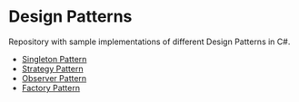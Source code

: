 # Design Patterns
Repository with sample implementations of different Design Patterns in C#.
- [Singleton Pattern](https://github.com/MonikaAherwar/DesignPatterns/tree/main/Singleton)
- [Strategy Pattern](https://github.com/MonikaAherwar/DesignPatterns/tree/main/Strategy)
- [Observer Pattern](https://github.com/MonikaAherwar/DesignPatterns/tree/main/Observer)
- [Factory Pattern](https://github.com/MonikaAherwar/DesignPatterns/tree/main/Factory)
